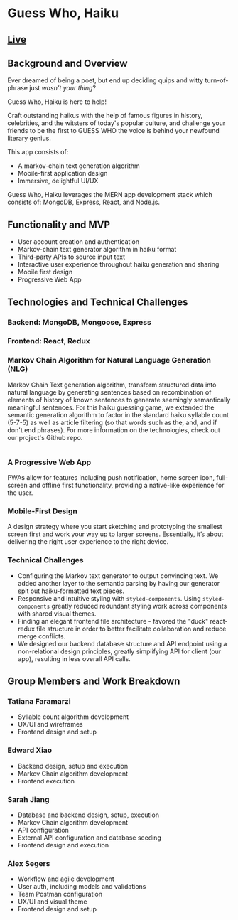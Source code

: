 # Guess Who, Haiku

## [Live](https://guesswhohaiku.herokuapp.com/)

## Background and Overview

Ever dreamed of being a poet, but end up deciding quips and witty turn-of-phrase just _wasn't your thing_?

Guess Who, Haiku is here to help! 

Craft outstanding haikus with the help of famous figures in history, celebrities, and the witsters of today's popular culture, and challenge your friends to be the first to GUESS WHO the voice is behind your newfound literary genius. 

This app consists of:

* A markov-chain text generation algorithm
* Mobile-first application design
* Immersive, delightful UI/UX

Guess Who, Haiku leverages the MERN app development stack which consists of: MongoDB, Express, React, and Node.js.

## Functionality and MVP

* User account creation and authentication
* Markov-chain text generator algorithm in haiku format
* Third-party APIs to source input text
* Interactive user experience throughout haiku generation and sharing
* Mobile first design
* Progressive Web App

## Technologies and Technical Challenges

### Backend: MongoDB, Mongoose, Express

### Frontend: React, Redux

### Markov Chain Algorithm for Natural Language Generation (NLG)
Markov Chain Text generation algorithm, transform structured data into natural language by generating sentences based on recombination of elements of history of known sentences to generate seemingly semantically meaningful sentences. For this haiku guessing game, we extended the semantic generation algorithm to factor in the standard haiku syllable count (5-7-5) as well as article filtering (so that words such as the, and, and if don't end phrases). For more information on the technologies, check out our project's Github repo.

```

```

### A Progressive Web App
PWAs allow for features including push notification, home screen icon, full-screen and offline first functionality, providing a native-like experience for the user.

### Mobile-First Design
A design strategy where you start sketching and prototyping the smallest screen first and work your way up to larger screens. Essentially, it’s about delivering the right user experience to the right device.

### Technical Challenges
- Configuring the  Markov text generator to output convincing text. We added another layer to the semantic parsing by having our generator spit out haiku-formatted text pieces.  
- Responsive and intuitive styling with `styled-components`. Using `styled-components` greatly reduced redundant styling work across components with shared visual themes. 
- Finding an elegant frontend file architecture - favored the "duck" react-redux file structure in order to better facilitate collaboration and reduce merge conflicts. 
- We designed our backend database structure and API endpoint using a non-relational design principles, greatly simplifying API for client (our app), resulting in less overall API calls.  

## Group Members and Work Breakdown

### Tatiana Faramarzi

* Syllable count algorithm development
* UX/UI and wireframes
* Frontend design and setup

### Edward Xiao

* Backend design, setup and execution
* Markov Chain algorithm development
* Frontend execution

### Sarah Jiang

* Database and backend design, setup, execution
* Markov Chain algorithm development
* API configuration
* External API configuration and database seeding
* Frontend design and execution

### Alex Segers

* Workflow and agile development
* User auth, including models and validations
* Team Postman configuration
* UX/UI and visual theme
* Frontend design and setup
